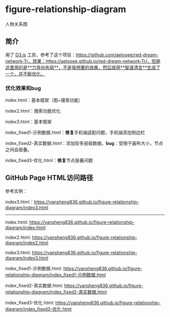 # figure-relationship-diagram

人物关系图

## 简介

用了 [D3.js](https://github.com/d3/d3) 工具，参考了这个项目：https://github.com/aelooee/red-dream-network-Tr，效果：https://aelooee.github.io/red-dream-network-Tr/，但是这里用的是**力导向布局**，不是我想要的效果，然后就用**智谱清言**生成了一个，并不断优化。

### 优化效果和bug

index.html：基本框架（图+搜索功能）

index2.html：搜索功能优化

index3.html：基本框架

index_fixed1-示例数据.html：**修复**手机端适配问题，手机端添加侧边栏

index_fixed2-真实数据.html：添加较多层级数据，**bug**：受限于画布大小，节点之间会层叠。

index_fixed3-优化.html：**修复**节点层叠问题



## GitHub Page HTML访问路径

参考实例：

index3.html：<https://yansheng836.github.io/figure-relationship-diagram/index3.html>

---

<!-- START_TOC_GENERATED -->
index.html: <https://yansheng836.github.io/figure-relationship-diagram/index.html>

index2.html: <https://yansheng836.github.io/figure-relationship-diagram/index2.html>

index3.html: <https://yansheng836.github.io/figure-relationship-diagram/index3.html>

index_fixed1-示例数据.html: <https://yansheng836.github.io/figure-relationship-diagram/index_fixed1-示例数据.html>

index_fixed2-真实数据.html: <https://yansheng836.github.io/figure-relationship-diagram/index_fixed2-真实数据.html>

index_fixed3-优化.html: <https://yansheng836.github.io/figure-relationship-diagram/index_fixed3-优化.html>

